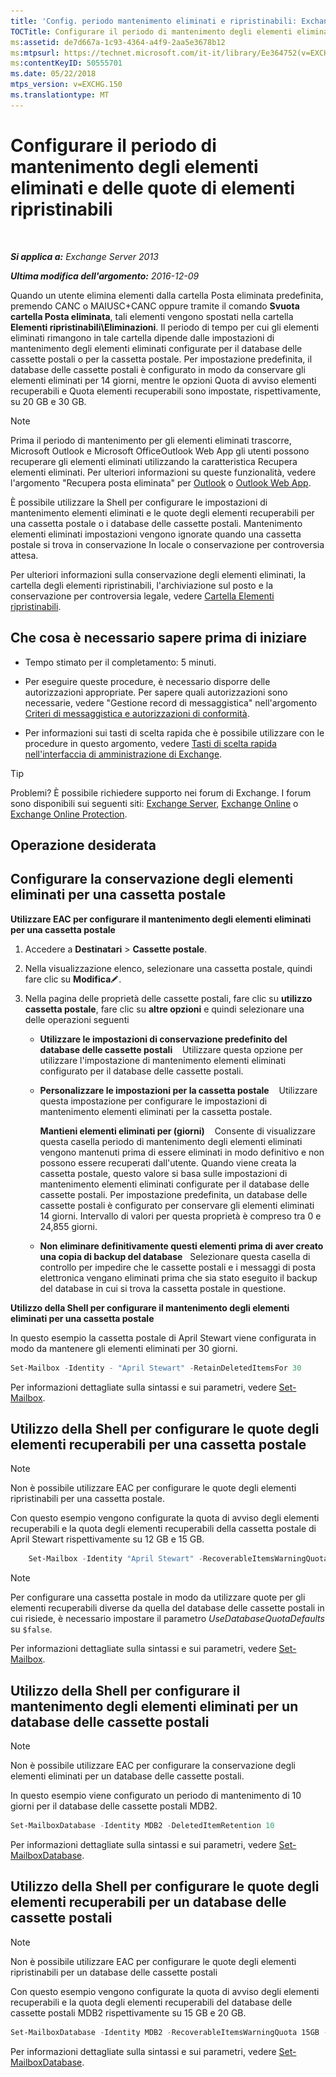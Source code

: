 ```yaml
---
title: 'Config. periodo mantenimento eliminati e ripristinabili: Exchange 2013 Help'
TOCTitle: Configurare il periodo di mantenimento degli elementi eliminati e delle quote di elementi ripristinabili
ms:assetid: de7d667a-1c93-4364-a4f9-2aa5e3678b12
ms:mtpsurl: https://technet.microsoft.com/it-it/library/Ee364752(v=EXCHG.150)
ms:contentKeyID: 50555701
ms.date: 05/22/2018
mtps_version: v=EXCHG.150
ms.translationtype: MT
---
```


# Configurare il periodo di mantenimento degli elementi eliminati e delle quote di elementi ripristinabili

 

_**Si applica a:** Exchange Server 2013_

_**Ultima modifica dell'argomento:** 2016-12-09_

Quando un utente elimina elementi dalla cartella Posta eliminata predefinita, premendo CANC o MAIUSC+CANC oppure tramite il comando **Svuota cartella Posta eliminata**, tali elementi vengono spostati nella cartella **Elementi ripristinabili\\Eliminazioni**. Il periodo di tempo per cui gli elementi eliminati rimangono in tale cartella dipende dalle impostazioni di mantenimento degli elementi eliminati configurate per il database delle cassette postali o per la cassetta postale. Per impostazione predefinita, il database delle cassette postali è configurato in modo da conservare gli elementi eliminati per 14 giorni, mentre le opzioni Quota di avviso elementi recuperabili e Quota elementi recuperabili sono impostate, rispettivamente, su 20 GB e 30 GB.


> [!NOTE]
> Prima il periodo di mantenimento per gli elementi eliminati trascorre, Microsoft Outlook e Microsoft OfficeOutlook Web App gli utenti possono recuperare gli elementi eliminati utilizzando la caratteristica Recupera elementi eliminati. Per ulteriori informazioni su queste funzionalità, vedere l'argomento "Recupera posta eliminata" per <A href="https://go.microsoft.com/fwlink/p/?linkid=198206">Outlook</A> o <A href="https://go.microsoft.com/fwlink/p/?linkid=198207">Outlook Web App</A>.



È possibile utilizzare la Shell per configurare le impostazioni di mantenimento elementi eliminati e le quote degli elementi recuperabili per una cassetta postale o i database delle cassette postali. Mantenimento elementi eliminati impostazioni vengono ignorate quando una cassetta postale si trova in conservazione In locale o conservazione per controversia attesa.

Per ulteriori informazioni sulla conservazione degli elementi eliminati, la cartella degli elementi ripristinabili, l'archiviazione sul posto e la conservazione per controversia legale, vedere [Cartella Elementi ripristinabili](recoverable-items-folder-exchange-2013-help.md).

## Che cosa è necessario sapere prima di iniziare

  - Tempo stimato per il completamento: 5 minuti.

  - Per eseguire queste procedure, è necessario disporre delle autorizzazioni appropriate. Per sapere quali autorizzazioni sono necessarie, vedere "Gestione record di messaggistica" nell'argomento [Criteri di messaggistica e autorizzazioni di conformità](messaging-policy-and-compliance-permissions-exchange-2013-help.md).

  - Per informazioni sui tasti di scelta rapida che è possibile utilizzare con le procedure in questo argomento, vedere [Tasti di scelta rapida nell'interfaccia di amministrazione di Exchange](keyboard-shortcuts-in-the-exchange-admin-center-exchange-online-protection-help.md).


> [!TIP]
> Problemi? È possibile richiedere supporto nei forum di Exchange. I forum sono disponibili sui seguenti siti: <A href="https://go.microsoft.com/fwlink/p/?linkid=60612">Exchange Server</A>, <A href="https://go.microsoft.com/fwlink/p/?linkid=267542">Exchange Online</A> o <A href="https://go.microsoft.com/fwlink/p/?linkid=285351">Exchange Online Protection</A>.



## Operazione desiderata

## Configurare la conservazione degli elementi eliminati per una cassetta postale

**Utilizzare EAC per configurare il mantenimento degli elementi eliminati per una cassetta postale**

1.  Accedere a **Destinatari** \> **Cassette postale**.

2.  Nella visualizzazione elenco, selezionare una cassetta postale, quindi fare clic su **Modifica**![Icona Modifica](images/JJ218640.6f53ccb2-1f13-4c02-bea0-30690e6ea71d(EXCHG.150).gif "Icona Modifica").

3.  Nella pagina delle proprietà delle cassette postali, fare clic su **utilizzo cassetta postale**, fare clic su **altre opzioni** e quindi selezionare una delle operazioni seguenti
    
      - **Utilizzare le impostazioni di conservazione predefinito del database delle cassette postali**    Utilizzare questa opzione per utilizzare l'impostazione di mantenimento elementi eliminati configurato per il database delle cassette postali.
    
      - **Personalizzare le impostazioni per la cassetta postale**    Utilizzare questa impostazione per configurare le impostazioni di mantenimento elementi eliminati per la cassetta postale.
        
        **Mantieni elementi eliminati per (giorni)**    Consente di visualizzare questa casella periodo di mantenimento degli elementi eliminati vengono mantenuti prima di essere eliminati in modo definitivo e non possono essere recuperati dall'utente. Quando viene creata la cassetta postale, questo valore si basa sulle impostazioni di mantenimento elementi eliminati configurate per il database delle cassette postali. Per impostazione predefinita, un database delle cassette postali è configurato per conservare gli elementi eliminati 14 giorni. Intervallo di valori per questa proprietà è compreso tra 0 e 24,855 giorni.
    
      - **Non eliminare definitivamente questi elementi prima di aver creato una copia di backup del database**   Selezionare questa casella di controllo per impedire che le cassette postali e i messaggi di posta elettronica vengano eliminati prima che sia stato eseguito il backup del database in cui si trova la cassetta postale in questione.

**Utilizzo della Shell per configurare il mantenimento degli elementi eliminati per una cassetta postale**

In questo esempio la cassetta postale di April Stewart viene configurata in modo da mantenere gli elementi eliminati per 30 giorni.

```powershell
Set-Mailbox -Identity - "April Stewart" -RetainDeletedItemsFor 30
```

Per informazioni dettagliate sulla sintassi e sui parametri, vedere [Set-Mailbox](https://technet.microsoft.com/it-it/library/bb123981\(v=exchg.150\)).

## Utilizzo della Shell per configurare le quote degli elementi recuperabili per una cassetta postale


> [!NOTE]
> Non è possibile utilizzare EAC per configurare le quote degli elementi ripristinabili per una cassetta postale.



Con questo esempio vengono configurate la quota di avviso degli elementi recuperabili e la quota degli elementi recuperabili della cassetta postale di April Stewart rispettivamente su 12 GB e 15 GB.

```powershell
    Set-Mailbox -Identity "April Stewart" -RecoverableItemsWarningQuota 12GB -RecoverableItemsQuota 15GB -UseDatabaseQuotaDefaults $false
```

> [!NOTE]
> Per configurare una cassetta postale in modo da utilizzare quote per gli elementi recuperabili diverse da quella del database delle cassette postali in cui risiede, è necessario impostare il parametro <EM>UseDatabaseQuotaDefaults</EM> su <CODE>$false</CODE>.



Per informazioni dettagliate sulla sintassi e sui parametri, vedere [Set-Mailbox](https://technet.microsoft.com/it-it/library/bb123981\(v=exchg.150\)).

## Utilizzo della Shell per configurare il mantenimento degli elementi eliminati per un database delle cassette postali


> [!NOTE]
> Non è possibile utilizzare EAC per configurare la conservazione degli elementi eliminati per un database delle cassette postali.



In questo esempio viene configurato un periodo di mantenimento di 10 giorni per il database delle cassette postali MDB2.

```powershell
Set-MailboxDatabase -Identity MDB2 -DeletedItemRetention 10
```

Per informazioni dettagliate sulla sintassi e sui parametri, vedere [Set-MailboxDatabase](https://technet.microsoft.com/it-it/library/bb123971\(v=exchg.150\)).

## Utilizzo della Shell per configurare le quote degli elementi recuperabili per un database delle cassette postali


> [!NOTE]
> Non è possibile utilizzare EAC per configurare le quote degli elementi ripristinabili per un database delle cassette postali



Con questo esempio vengono configurate la quota di avviso degli elementi recuperabili e la quota degli elementi recuperabili del database delle cassette postali MDB2 rispettivamente su 15 GB e 20 GB.

```powershell
Set-MailboxDatabase -Identity MDB2 -RecoverableItemsWarningQuota 15GB -RecoverableItemsQuota 20GB
```

Per informazioni dettagliate sulla sintassi e sui parametri, vedere [Set-MailboxDatabase](https://technet.microsoft.com/it-it/library/bb123971\(v=exchg.150\)).

